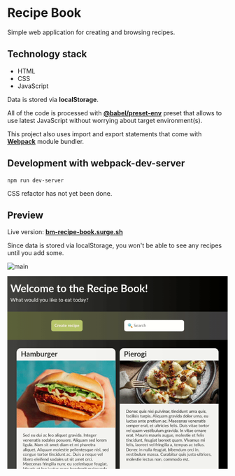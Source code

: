 # Recipe Book

Simple web application for creating and browsing recipes.

## Technology stack

-   HTML
-   CSS
-   JavaScript

Data is stored via **localStorage**.

All of the code is processed with [**@babel/preset-env**](https://babeljs.io/docs/en/babel-preset-env) preset that allows to use latest JavaScript without worrying about target environment(s).

This project also uses import and export statements that come with [**Webpack**](https://webpack.js.org/) module bundler.

## Development with webpack-dev-server

```console
npm run dev-server
```

CSS refactor has not yet been done.

## Preview

Live version: [**bm-recipe-book.surge.sh**](https://bm-recipe-book.surge.sh/)

Since data is stored via localStorage, you won't be able to see any recipes until you add some.

![main](main.gif)

![main](edit.gif)
